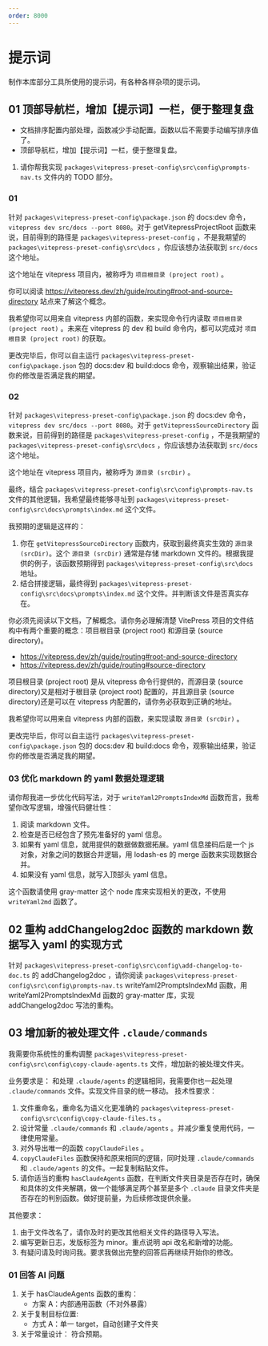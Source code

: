 ```yaml
---
order: 8000
---
```


# 提示词

制作本库部分工具所使用的提示词，有各种各样杂项的提示词。

## 01 顶部导航栏，增加【提示词】一栏，便于整理复盘

- 文档排序配置内部处理，函数减少手动配置。函数以后不需要手动编写排序值了。
- 顶部导航栏，增加【提示词】一栏，便于整理复盘。

1. 请你帮我实现 `packages\vitepress-preset-config\src\config\prompts-nav.ts` 文件内的 TODO 部分。

### 01

针对 `packages\vitepress-preset-config\package.json` 的 docs:dev 命令，`vitepress dev src/docs --port 8080`。对于 getVitepressProjectRoot 函数来说，目前得到的路径是 `packages\vitepress-preset-config` ，不是我期望的 `packages\vitepress-preset-config\src\docs` ，你应该想办法获取到 `src/docs` 这个地址。

这个地址在 vitepress 项目内，被称呼为 `项目根目录 (project root)` 。

你可以阅读 https://vitepress.dev/zh/guide/routing#root-and-source-directory 站点来了解这个概念。

我希望你可以用来自 vitepress 内部的函数，来实现命令行内读取 `项目根目录 (project root)` 。未来在 vitepress 的 dev 和 build 命令内，都可以完成对 `项目根目录 (project root)` 的获取。

更改完毕后，你可以自主运行 `packages\vitepress-preset-config\package.json` 包的 docs:dev 和 build:docs 命令，观察输出结果，验证你的修改是否满足我的期望。

### 02

针对 `packages\vitepress-preset-config\package.json` 的 docs:dev 命令，`vitepress dev src/docs --port 8080`。对于 `getVitepressSourceDirectory` 函数来说，目前得到的路径是 `packages\vitepress-preset-config` ，不是我期望的 `packages\vitepress-preset-config\src\docs` ，你应该想办法获取到 `src/docs` 这个地址。

这个地址在 vitepress 项目内，被称呼为 `源目录 (srcDir)` 。

最终，结合 `packages\vitepress-preset-config\src\config\prompts-nav.ts` 文件的其他逻辑，我希望最终能够寻址到 `packages\vitepress-preset-config\src\docs\prompts\index.md` 这个文件。

我预期的逻辑是这样的：

1. 你在 `getVitepressSourceDirectory` 函数内，获取到最终真实生效的 `源目录 (srcDir)`。这个 `源目录 (srcDir)` 通常是存储 markdown 文件的。根据我提供的例子，该函数预期得到 `packages\vitepress-preset-config\src\docs` 地址。
2. 结合拼接逻辑，最终得到 `packages\vitepress-preset-config\src\docs\prompts\index.md` 这个文件。并判断该文件是否真实存在。

你必须先阅读以下文档，了解概念。请你务必理解清楚 VitePress 项目的文件结构中有两个重要的概念：项目根目录 (project root) 和源目录 (source directory)。

- https://vitepress.dev/zh/guide/routing#root-and-source-directory
- https://vitepress.dev/zh/guide/routing#source-directory

项目根目录 (project root) 是从 vitepress 命令行提供的，而源目录 (source directory)又是相对于根目录 (project root) 配置的，并且源目录 (source directory)还是可以在 vitepress 内配置的，请你务必获取到正确的地址。

我希望你可以用来自 vitepress 内部的函数，来实现读取 `源目录 (srcDir)` 。

更改完毕后，你可以自主运行 `packages\vitepress-preset-config\package.json` 包的 docs:dev 和 build:docs 命令，观察输出结果，验证你的修改是否满足我的期望。

### 03 优化 markdown 的 yaml 数据处理逻辑

请你帮我进一步优化代码写法，对于 `writeYaml2PromptsIndexMd` 函数而言，我希望你改写逻辑，增强代码健壮性：

1. 阅读 markdown 文件。
2. 检查是否已经包含了预先准备好的 yaml 信息。
3. 如果有 yaml 信息，就用提供的数据做数据拓展。yaml 信息接码后是一个 js 对象，对象之间的数据合并逻辑，用 lodash-es 的 merge 函数来实现数据合并。
4. 如果没有 yaml 信息，就写入顶部头 yaml 信息。

这个函数请使用 gray-matter 这个 node 库来实现相关的更改，不使用 `writeYaml2md` 函数了。

## 02 重构 addChangelog2doc 函数的 markdown 数据写入 yaml 的实现方式

针对 `packages\vitepress-preset-config\src\config\add-changelog-to-doc.ts` 的 addChangelog2doc ，请你阅读 `packages\vitepress-preset-config\src\config\prompts-nav.ts` writeYaml2PromptsIndexMd 函数，用 writeYaml2PromptsIndexMd 函数的 gray-matter 库，实现 addChangelog2doc 写法的重构。

## 03 增加新的被处理文件 `.claude/commands`

我需要你系统性的重构调整 `packages\vitepress-preset-config\src\config\copy-claude-agents.ts` 文件，增加新的被处理文件夹。

业务要求是： 和处理 `.claude/agents` 的逻辑相同，我需要你也一起处理 `.claude/commands` 文件。实现文件目录的统一移动。
技术性要求：

1. 文件重命名，重命名为语义化更准确的 `packages\vitepress-preset-config\src\config\copy-claude-files.ts` 。
2. 设计常量 `.claude/commands` 和 `.claude/agents` 。并减少重复使用代码，一律使用常量。
3. 对外导出唯一的函数 `copyClaudeFiles` 。
4. `copyClaudeFiles` 函数保持和原来相同的逻辑，同时处理 `.claude/commands` 和 `.claude/agents` 的文件。一起复制粘贴文件。
5. 请你适当的重构 `hasClaudeAgents` 函数，在判断文件夹目录是否存在时，确保和具体的文件夹解耦，做一个能够满足两个甚至是多个 `.claude` 目录文件夹是否存在的判别函数。做好提前量，为后续修改提供余量。

其他要求：

1. 由于文件改名了，请你及时的更改其他相关文件的路径导入写法。
2. 编写更新日志，发版标签为 minor。重点说明 api 改名和新增的功能。
3. 有疑问请及时询问我。要求我做出完整的回答后再继续开始你的修改。

### 01 回答 AI 问题

1. 关于 hasClaudeAgents 函数的重构：
   - 方案 A：内部通用函数（不对外暴露）
2. 关于复制目标位置:
   - 方式 A：单一 target，自动创建子文件夹
3. 关于常量设计： 符合预期。
